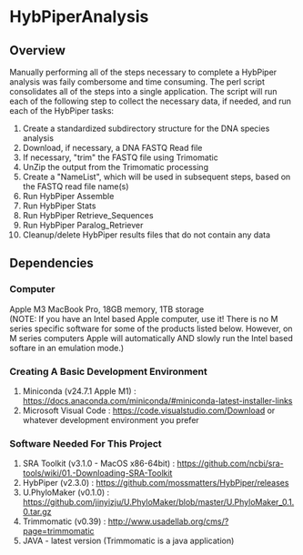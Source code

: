 # HybPiperAnalysis

## Overview
Manually performing all of the steps necessary to complete a HybPiper analysis was faily combersome and time consuming.  The perl script consolidates all of the steps into a single application.  The script will run each of the following step to collect the necessary data, if needed, and run each of the HybPiper tasks:
  1) Create a standardized subdirectory structure for the DNA species analysis
  2) Download, if necessary, a DNA FASTQ Read file
  3) If necessary, "trim" the FASTQ file using Trimomatic
  4) UnZip the output from the Trimomatic processing
  5) Create a "NameList", which will be used in subsequent steps, based on the FASTQ read file name(s)
  6) Run HybPiper Assemble
  7) Run HybPiper Stats
  8) Run HybPiper Retrieve_Sequences
  9) Run HybPiper Paralog_Retriever
  10) Cleanup/delete HybPiper results files that do not contain any data


## Dependencies
### Computer
Apple M3 MacBook Pro, 18GB memory, 1TB storage  
(NOTE: If you have an Intel based Apple computer, use it!  There is no M series specific software for some of the products listed below.  However, on M series computers Apple will automatically AND slowly run the Intel based softare in an emulation mode.)

### Creating A Basic Development Environment
  1) Miniconda (v24.7.1 Apple M1) : https://docs.anaconda.com/miniconda/#miniconda-latest-installer-links
  2) Microsoft Visual Code : https://code.visualstudio.com/Download or whatever development environment you prefer

### Software Needed For This Project
  1) SRA Toolkit (v3.1.0 - MacOS x86-64bit) : https://github.com/ncbi/sra-tools/wiki/01.-Downloading-SRA-Toolkit  
  2) HybPiper (v2.3.0) : https://github.com/mossmatters/HybPiper/releases  
  3) U.PhyloMaker (v0.1.0) : https://github.com/jinyizju/U.PhyloMaker/blob/master/U.PhyloMaker_0.1.0.tar.gz  
  4) Trimmomatic (v0.39) : http://www.usadellab.org/cms/?page=trimmomatic
  5) JAVA - latest version (Trimmomatic is a java application)

